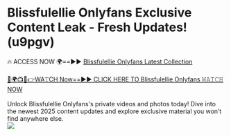 # Blissfulellie Onlyfans Exclusive Content Leak - Fresh Updates! (u9pgv)

🔥 ACCESS NOW 🌍==►► <a href="https://tinyurl.com/kvy9nzfs" rel="nofollow">Blissfulellie Onlyfans Latest Collection</a>
<br><br>
[🔴🌍📺📱👉WA𝚃CH Now==►► CLICK HERE TO Blissfulellie Onlyfans 𝚆𝙰𝚃𝙲𝙷 NOW](https://tinyurl.com/kvy9nzfs)
<br><br>
Unlock Blissfulellie Onlyfans's private videos and photos today! Dive into the newest 2025 content updates and explore exclusive material you won’t find anywhere else.
<br>
<a href="https://tinyurl.com/kvy9nzfs" rel="nofollow" data-target="animated-image.originalLink"><img src="https://camo.githubusercontent.com/8a4f000d20f83aca3bf7ec5f350d767afa0574a8a352519fd8cfa583a6f93a33/68747470733a2f2f692e696d6775722e636f6d2f644a486b345a712e676966" data-canonical-src="https://i.imgur.com/dJHk4Zq.gif" style="max-width: 100%; display: inline-block;" data-target="animated-image.originalImage"></a>
<br>
